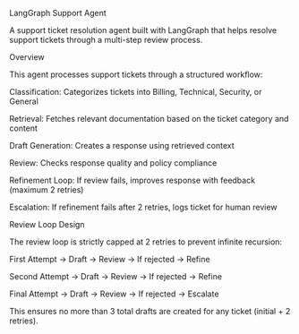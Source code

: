 LangGraph Support Agent

A support ticket resolution agent built with LangGraph
 that helps resolve support tickets through a multi-step review process.

Overview

This agent processes support tickets through a structured workflow:

Classification: Categorizes tickets into Billing, Technical, Security, or General

Retrieval: Fetches relevant documentation based on the ticket category and content

Draft Generation: Creates a response using retrieved context

Review: Checks response quality and policy compliance

Refinement Loop: If review fails, improves response with feedback (maximum 2 retries)

Escalation: If refinement fails after 2 retries, logs ticket for human review

Review Loop Design

The review loop is strictly capped at 2 retries to prevent infinite recursion:

First Attempt → Draft → Review → If rejected → Refine

Second Attempt → Draft → Review → If rejected → Refine

Final Attempt → Draft → Review → If rejected → Escalate

This ensures no more than 3 total drafts are created for any ticket (initial + 2 retries).